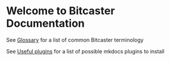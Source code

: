 # Welcome to Bitcaster Documentation

See [Glossary](./glossary/index.md) for a list of common Bitcaster terminology

See [Useful plugins](https://github.com/mkdocs/catalog#-git-repos--info) for a list of possible mkdocs plugins to install